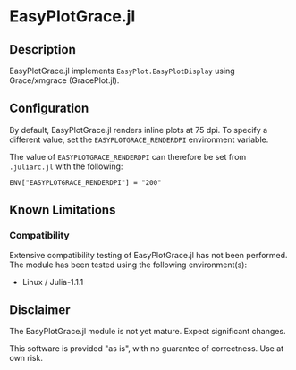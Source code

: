 # EasyPlotGrace.jl

## Description

EasyPlotGrace.jl implements `EasyPlot.EasyPlotDisplay` using Grace/xmgrace (GracePlot.jl).

## Configuration

By default, EasyPlotGrace.jl renders inline plots at 75 dpi.  To specify a different value, set the `EASYPLOTGRACE_RENDERDPI` environment variable.

The value of `EASYPLOTGRACE_RENDERDPI` can therefore be set from `.juliarc.jl` with the following:

	ENV["EASYPLOTGRACE_RENDERDPI"] = "200"

## Known Limitations

### Compatibility

Extensive compatibility testing of EasyPlotGrace.jl has not been performed.  The module has been tested using the following environment(s):

 - Linux / Julia-1.1.1

## Disclaimer

The EasyPlotGrace.jl module is not yet mature.  Expect significant changes.

This software is provided "as is", with no guarantee of correctness.  Use at own risk.
